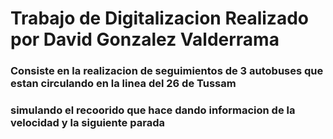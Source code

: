 # Trabajo de Digitalizacion Realizado por David Gonzalez Valderrama

### Consiste en la realizacion de seguimientos de 3 autobuses que estan circulando en la linea del 26 de Tussam
### simulando el recoorido que hace dando informacion de la velocidad y la siguiente parada
